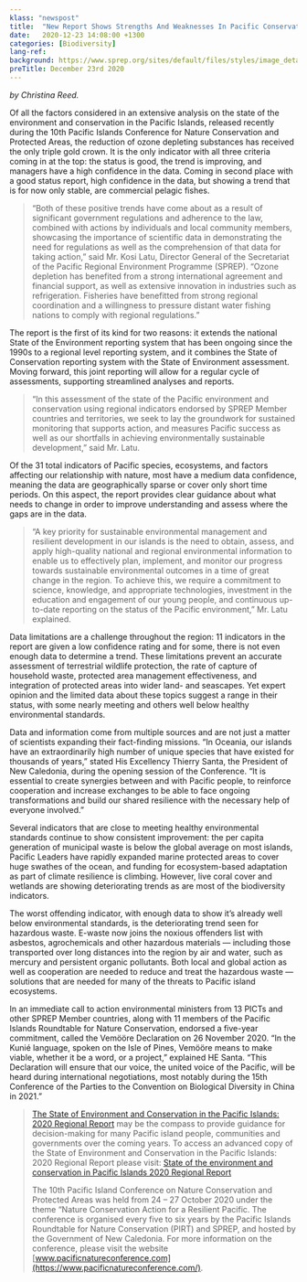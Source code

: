 ```yaml
---
klass: "newspost"
title:  "New Report Shows Strengths And Weaknesses In Pacific Conservation"
date:   2020-12-23 14:08:00 +1300
categories: [Biodiversity]
lang-ref: 
background: https://www.sprep.org/sites/default/files/styles/image_detai_670_400_/public/images/news/SOEC%20cover.png?itok=e0R_bpmx
preTitle: December 23rd 2020
---
```

*by Christina Reed.*

Of all the factors considered in an extensive analysis on the state of the environment and conservation in the Pacific Islands, released recently during the 10th Pacific Islands Conference for Nature Conservation and Protected Areas, the reduction of ozone depleting substances has received the only triple gold crown. It is the only indicator with all three criteria coming in at the top: the status is good, the trend is improving, and managers have a high confidence in the data. Coming in second place with a good status report, high confidence in the data, but showing a trend that is for now only stable, are commercial pelagic fishes.

>“Both of these positive trends have come about as a result of significant government regulations and adherence to the law, combined with actions by individuals and local community members, showcasing the importance of scientific data in demonstrating the need for regulations as well as the comprehension of that data for taking action,” said Mr. Kosi Latu, Director General of the Secretariat of the Pacific Regional Environment Programme (SPREP). “Ozone depletion has benefited from a strong international agreement and financial support, as well as extensive innovation in industries such as refrigeration. Fisheries have benefitted from strong regional coordination and a willingness to pressure distant water fishing nations to comply with regional regulations.”

The report is the first of its kind for two reasons: it extends the national State of the Environment reporting system that has been ongoing since the 1990s to a regional level reporting system, and it combines the State of Conservation reporting system with the State of Environment assessment. Moving forward, this joint reporting will allow for a regular cycle of assessments, supporting streamlined analyses and reports.

>“In this assessment of the state of the Pacific environment and conservation using regional indicators endorsed by SPREP Member countries and territories, we seek to lay the groundwork for sustained monitoring that supports action, and measures Pacific success as well as our shortfalls in achieving environmentally sustainable development,” said Mr. Latu.

Of the 31 total indicators of Pacific species, ecosystems, and factors affecting our relationship with nature, most have a medium data confidence, meaning the data are geographically sparse or cover only short time periods. On this aspect, the report provides clear guidance about what needs to change in order to improve understanding and assess where the gaps are in the data.

>“A key priority for sustainable environmental management and resilient development in our islands is the need to obtain, assess, and apply high-quality national and regional environmental information to enable us to effectively plan, implement, and monitor our progress towards sustainable environmental outcomes in a time of great change in the region. To achieve this, we require a commitment to science, knowledge, and appropriate technologies, investment in the education and engagement of our young people, and continuous up-to-date reporting on the status of the Pacific environment,” Mr. Latu explained.

Data limitations are a challenge throughout the region: 11 indicators in the report are given a low confidence rating and for some, there is not even enough data to determine a trend. These limitations prevent an accurate assessment of terrestrial wildlife protection, the rate of capture of household waste, protected area management effectiveness, and integration of protected areas into wider land- and seascapes. Yet expert opinion and the limited data about these topics suggest a range in their status, with some nearly meeting and others well below healthy environmental standards.

Data and information come from multiple sources and are not just a matter of scientists expanding their fact-finding missions. “In Oceania, our islands have an extraordinarily high number of unique species that have existed for thousands of years,” stated His Excellency Thierry Santa, the President of New Caledonia, during the opening session of the Conference. “It is essential to create synergies between and with Pacific people, to reinforce cooperation and increase exchanges to be able to face ongoing transformations and build our shared resilience with the necessary help of everyone involved.”   

Several indicators that are close to meeting healthy environmental standards continue to show consistent improvement: the per capita generation of municipal waste  is below the global average on most islands, Pacific Leaders have rapidly expanded marine protected areas to cover huge swathes of the ocean, and funding for ecosystem-based adaptation as part of climate resilience is climbing. However, live coral cover and wetlands are showing deteriorating trends as are most of the biodiversity indicators. 

The worst offending indicator, with enough data to show it’s already well below environmental standards, is the deteriorating trend seen for hazardous waste. E-waste now joins the noxious offenders list with asbestos, agrochemicals and other hazardous materials — including those transported over long distances into the region by air and water, such as mercury and persistent organic pollutants. Both local and global action as well as cooperation are needed to reduce and treat the hazardous waste — solutions that are needed for many of the threats to Pacific island ecosystems.  

In an immediate call to action environmental ministers from 13 PICTs and other SPREP Member countries, along with 11 members of the Pacific Islands Roundtable for Nature Conservation, endorsed a five-year commitment, called the Vemööre Declaration on 26 November 2020. “In the Kunié language, spoken on the Isle of Pines, Vemööre means to make viable, whether it be a word, or a project,” explained HE Santa. “This Declaration will ensure that our voice, the united voice of the Pacific, will be heard during international negotiations, most notably during the 15th Conference of the Parties to the Convention on Biological Diversity in China in 2021.”

>[The State of Environment and Conservation in the Pacific Islands: 2020 Regional Report](https://pacific-data.sprep.org/dataset/advanced-copy-state-environment-and-conservation-pacific-islands-2020-regional-report) may be the compass to provide guidance for decision-making for many Pacific island people, communities and governments over the coming years.  To access an advanced copy of the State of Environment and Conservation in the Pacific Islands: 2020 Regional Report please visit:  [State of the environment and conservation in Pacific Islands 2020 Regional Report](https://pacific-data.sprep.org/dataset/advanced-copy-state-environment-and-conservation-pacific-islands-2020-regional-report)
>
>The 10th Pacific Island Conference on Nature Conservation and Protected Areas was held from 24 – 27 October 2020 under the theme “Nature Conservation Action for a Resilient Pacific. The conference is organised every five to six years by the Pacific Islands Roundtable for Nature Conservation (PIRT) and SPREP, and hosted by the Government of New Caledonia.  For more information on the conference, please visit the website [www.pacificnatureconference.com](https://www.pacificnatureconference.com/).
